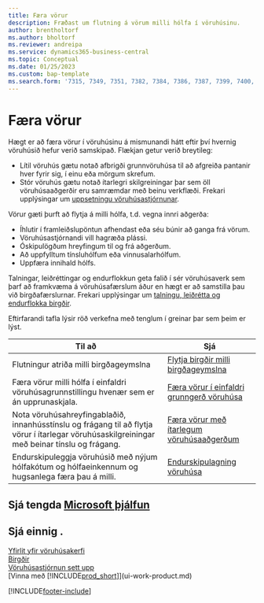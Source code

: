 ```yaml
---
title: Færa vörur
description: Fræðast um flutning á vörum milli hólfa í vöruhúsinu.
author: brentholtorf
ms.author: bholtorf
ms.reviewer: andreipa
ms.service: dynamics365-business-central
ms.topic: Conceptual
ms.date: 01/25/2023
ms.custom: bap-template
ms.search.form: '7315, 7349, 7351, 7382, 7384, 7386, 7387, 7399, 7400, 9314, 9330, 9345'
---
```

# <a name="moving-items"></a><a name="moving-items"></a>Færa vörur

Hægt er að færa vörur í vöruhúsinu á mismunandi hátt eftir því hvernig vöruhúsið hefur verið samskipað. Flækjan getur verið breytileg:

* Lítil vöruhús gætu notað afbrigði grunnvöruhúsa til að afgreiða pantanir hver fyrir sig, í einu eða mörgum skrefum.
* Stór vöruhús gætu notað ítarlegri skilgreiningar þar sem öll vöruhúsaaðgerðir eru samræmdar með beinu verkflæði. Frekari upplýsingar um  [uppsetningu vöruhúsastjórnunar](warehouse-setup-warehouse.md).

Vörur gæti þurft að flytja á milli hólfa, t.d. vegna innri aðgerða:

* Íhlutir í framleiðslupöntun afhendast eða séu búnir að ganga frá vörum.
* Vöruhúsastjórnandi vill hagræða plássi.
* Óskipulögðum hreyfingum til og frá aðgerðum.
* Að uppfylltum tínsluhólfum eða vinnusalarhólfum.
* Uppfæra innihald hólfs.

Talningar, leiðréttingar og endurflokkun geta falið í sér vöruhúsaverk sem þarf að framkvæma á vöruhúsafærslum áður en hægt er að samstilla þau við birgðafærslurnar. Frekari upplýsingar um  [talningu, leiðrétta og endurflokka birgðir](inventory-how-count-adjust-reclassify.md).  

 Eftirfarandi tafla lýsir röð verkefna með tenglum í greinar þar sem þeim er lýst.

|**Til að**|**Sjá**|  
|------------|-------------|  
|Flutningur atriða milli birgðageymslna|[Flytja birgðir milli birgðageymslna](inventory-how-transfer-between-locations.md)|
|Færa vörur milli hólfa í einfaldri vöruhúsagrunnstillingu hvenær sem er án upprunaskjala.|[Færa vörur í einfaldri grunngerð vöruhúsa](warehouse-how-to-move-items-ad-hoc-in-basic-warehousing.md)|
|Nota vöruhúsahreyfingablaðið, innanhússtínslu og frágang til að flytja vörur í ítarlegar vöruhúsaskilgreiningar með beinar tínslu og frágang.|[Færa vörur með ítarlegum vöruhúsaaðgerðum](warehouse-how-to-move-items-in-advanced-warehousing.md)|  
|Endurskipuleggja vöruhúsið með nýjum hólfakótum og hólfaeinkennum og hugsanlega færa þau á milli.|[Endurskipulagning vöruhúsa](warehouse-how-to-restructure-warehouses.md)|  

## <a name="see-related-microsoft-training"></a><a name="see-related-microsoft-training"></a>Sjá tengda [Microsoft þjálfun](/training/modules/manage-internal-warehouse-processes/)

## <a name="see-also"></a><a name="see-also"></a>Sjá einnig .

[Yfirlit yfir vöruhúsakerfi](design-details-warehouse-management.md)  
[Birgðir](inventory-manage-inventory.md)  
[Vöruhúsastjórnun sett upp](warehouse-setup-warehouse.md)  
[Vinna með [!INCLUDE[prod_short](includes/prod_short.md)]](ui-work-product.md)


[!INCLUDE[footer-include](includes/footer-banner.md)]
